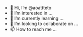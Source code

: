 - 👋 Hi, I’m @aoattteto
- 👀 I’m interested in ...
- 🌱 I’m currently learning ...
- 💞️ I’m looking to collaborate on ...
- 📫 How to reach me ...

<!---
aoattteto/aoattteto is a ✨ special ✨ repository because its `README.md` (this file) appears on your GitHub profile.
You can click the Preview link to take a look at your changes.
--->
